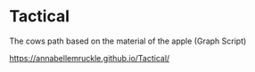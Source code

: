 # Tactical

 The cows path based on the material of the apple (Graph Script)
 
https://annabellemruckle.github.io/Tactical/
